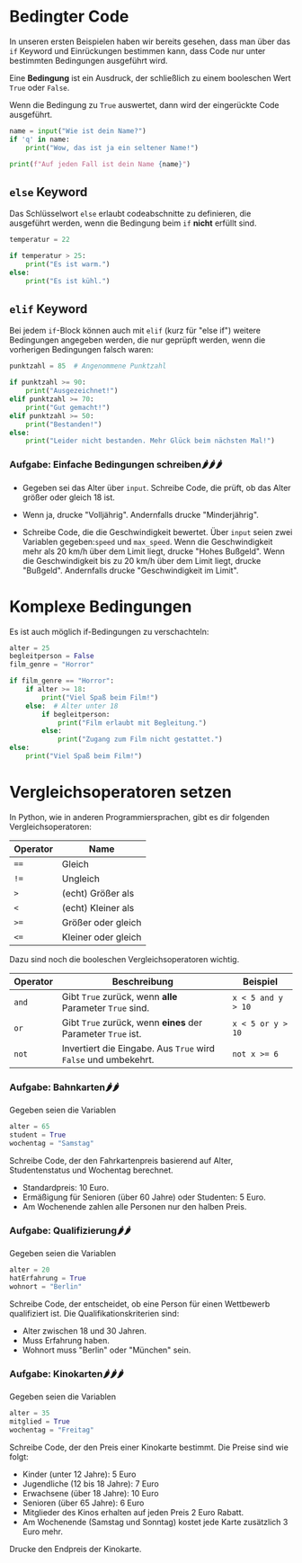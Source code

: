 # Bedingter Code

In unseren ersten Beispielen haben wir bereits gesehen, dass man über das `if` Keyword und 
Einrückungen bestimmen kann, dass Code nur unter bestimmten Bedingungen ausgeführt wird.

Eine **Bedingung** ist ein Ausdruck, der schließlich zu einem booleschen Wert `True` oder `False`.

Wenn die Bedingung zu `True` auswertet, dann wird der eingerückte Code ausgeführt.

```python
name = input("Wie ist dein Name?")
if 'q' in name:
    print("Wow, das ist ja ein seltener Name!")

print(f"Auf jeden Fall ist dein Name {name}")
```

## `else` Keyword

Das Schlüsselwort `else` erlaubt codeabschnitte zu definieren, die ausgeführt werden, wenn die Bedingung beim
`if` **nicht** erfüllt sind.

```python
temperatur = 22

if temperatur > 25:
    print("Es ist warm.")
else:
    print("Es ist kühl.")
```

## `elif` Keyword

Bei jedem `if`-Block können auch mit `elif` (kurz für "else if") weitere Bedingungen angegeben werden,
die nur geprüpft werden, wenn die vorherigen Bedingungen falsch waren:

```python
punktzahl = 85  # Angenommene Punktzahl

if punktzahl >= 90:
    print("Ausgezeichnet!")
elif punktzahl >= 70:
    print("Gut gemacht!")
elif punktzahl >= 50:
    print("Bestanden!")
else:
    print("Leider nicht bestanden. Mehr Glück beim nächsten Mal!")

```

### Aufgabe: Einfache Bedingungen schreiben🌶🌶🌶
* Gegeben sei das Alter über `input`. Schreibe Code, die prüft, ob das Alter größer oder gleich 18 ist.

* Wenn ja, drucke "Volljährig". Andernfalls drucke "Minderjährig".

* Schreibe Code, die die Geschwindigkeit bewertet. Über `input` seien zwei Variablen gegeben:`speed` und `max_speed`.
  Wenn die Geschwindigkeit mehr als 20 km/h über dem Limit liegt, drucke "Hohes Bußgeld".
  Wenn die Geschwindigkeit bis zu 20 km/h über dem Limit liegt, drucke "Bußgeld".
  Andernfalls drucke "Geschwindigkeit im Limit".


# Komplexe Bedingungen
Es ist auch möglich if-Bedingungen zu verschachteln:

```python
alter = 25
begleitperson = False
film_genre = "Horror"

if film_genre == "Horror":
    if alter >= 18:
        print("Viel Spaß beim Film!")
    else:  # Alter unter 18
        if begleitperson:
            print("Film erlaubt mit Begleitung.")
        else:
            print("Zugang zum Film nicht gestattet.")
else:
    print("Viel Spaß beim Film!")

```

# Vergleichsoperatoren setzen

In Python, wie in anderen Programmiersprachen, gibt es dir folgenden Vergleichsoperatoren:

| Operator | Name                |
|----------|---------------------|
| `==`     | Gleich              |
| `!=`     | Ungleich            |
| `>`      | (echt) Größer als   |
| `<`      | (echt) Kleiner als  |
| `>=`     | Größer oder gleich  |
| `<=`     | Kleiner oder gleich |


Dazu sind noch die booleschen Vergleichsoperatoren wichtig.

| Operator | Beschreibung                                                   | Beispiel           |
|----------|----------------------------------------------------------------|--------------------|
| `and`    | Gibt `True` zurück, wenn **alle** Parameter `True` sind.       | `x < 5 and y > 10` |
| `or`     | Gibt `True` zurück, wenn **eines** der Parameter `True` ist.   | `x < 5 or y > 10`  |
| `not`    | Invertiert die Eingabe. Aus `True` wird `False` und umbekehrt. | `not x >= 6`       |


### Aufgabe: Bahnkarten🌶🌶
Gegeben seien die Variablen
```python
alter = 65
student = True
wochentag = "Samstag"
```
Schreibe Code, der den Fahrkartenpreis basierend auf Alter, Studentenstatus und Wochentag berechnet.

* Standardpreis: 10 Euro.
* Ermäßigung für Senioren (über 60 Jahre) oder Studenten: 5 Euro.
* Am Wochenende zahlen alle Personen nur den halben Preis.




### Aufgabe: Qualifizierung🌶🌶
Gegeben seien die Variablen
```python
alter = 20
hatErfahrung = True
wohnort = "Berlin"
```
Schreibe Code, der entscheidet, ob eine Person für einen Wettbewerb qualifiziert ist.
Die Qualifikationskriterien sind:

* Alter zwischen 18 und 30 Jahren.
* Muss Erfahrung haben.
* Wohnort muss "Berlin" oder "München" sein.

### Aufgabe: Kinokarten🌶🌶🌶
Gegeben seien die Variablen
```python
alter = 35
mitglied = True
wochentag = "Freitag"
```
Schreibe Code, der den Preis einer Kinokarte bestimmt.
Die Preise sind wie folgt:

* Kinder (unter 12 Jahre): 5 Euro
* Jugendliche (12 bis 18 Jahre): 7 Euro
* Erwachsene (über 18 Jahre): 10 Euro
* Senioren (über 65 Jahre): 6 Euro
* Mitglieder des Kinos erhalten auf jeden Preis 2 Euro Rabatt.
* Am Wochenende (Samstag und Sonntag) kostet jede Karte zusätzlich 3 Euro mehr.

Drucke den Endpreis der Kinokarte.
